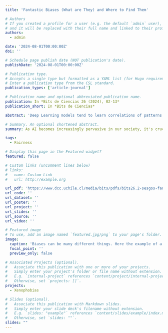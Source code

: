 ```yaml
---
title: 'Fantastic Biases (What are They) and Where to Find Them'

# Authors
# If you created a profile for a user (e.g. the default `admin` user), write the username (folder name) here
# and it will be replaced with their full name and linked to their profile.
authors:
  - admin

date: '2024-08-01T00:00:00Z'
doi: ''

# Schedule page publish date (NOT publication's date).
publishDate: '2024-08-01T00:00:00Z'

# Publication type.
# Accepts a single type but formatted as a YAML list (for Hugo requirements).
# Enter a publication type from the CSL standard.
publication_types: ['article-journal']

# Publication name and optional abbreviated publication name.
publication: In *Bits de Ciencias 26 (2024), 02-13*
publication_short: In *Bits de Ciencias*

abstract: 'Deep Learning models tend to learn correlations of patterns on huge datasets. The bigger these systems are, the more complex are the phenomena they can detect, and the more data they need for this. The use of Artificial Intelligence (AI) is becoming increasingly ubiquitous in our society, and its impact is growing everyday. The promises it holds strongly depend on their fair and universal use, such as access to information or education for all. In a world of inequalities, they can help to reach the most disadvantaged areas. However, such a universal systems must be able to represent society, without benefiting some at the expense of others. We must not reproduce the inequalities observed throughout the world, but educate these IAs to go beyond them. We have seen cases where these systems use gender, race, or even class information in ways that are not appropriate for resolving their tasks. Instead of real causal reasoning, they rely on spurious correlations, which is what we usually call a bias. In this paper, we first attempt to define what is a bias in general terms. It helps us to demystify the concept of bias, to understand why we can find them everywhere and why they are sometimes useful. Second, we focus over the notion of what is generally seen as negative bias, the one we want to avoid in machine learning, before presenting a general zoology containing the most common of these biases. We finally conclude by looking at classical methods to detect them, by means of specially crafted datasets of templates and specific algorithms, and also classical methods to mitigate them.'

# Summary. An optional shortened abstract.
summary: As AI becomes increasingly pervasive in our society, it's crucial that we ensure these systems are fair and unbiased, avoiding the perpetuation of existing inequalities and instead promoting universal access to information and opportunities. In this paper, we break down the concept of bias in machine learning, exploring what it is, why it's a problem, and how to detect and mitigate it using specialized datasets, algorithms, and methods to create more equitable AI systems.

tags:
  - Fairness

# Display this page in the Featured widget?
featured: false

# Custom links (uncomment lines below)
# links:
# - name: Custom Link
#   url: http://example.org

url_pdf: 'https://www.dcc.uchile.cl/media/bits/pdfs/bits26.2-sesgos-fantasticos.pdf'
url_code: ''
url_dataset: ''
url_poster: ''
url_project: ''
url_slides: ''
url_source: ''
url_video: ''

# Featured image
# To use, add an image named `featured.jpg/png` to your page's folder.
image:
  caption: 'Biases can be many different things. Here the example of a cognitive bias.'
  focal_point: ''
  preview_only: false

# Associated Projects (optional).
#   Associate this publication with one or more of your projects.
#   Simply enter your project's folder or file name without extension.
#   E.g. `internal-project` references `content/project/internal-project/index.md`.
#   Otherwise, set `projects: []`.
projects:
  - Xenophobias

# Slides (optional).
#   Associate this publication with Markdown slides.
#   Simply enter your slide deck's filename without extension.
#   E.g. `slides: "example"` references `content/slides/example/index.md`.
#   Otherwise, set `slides: ""`.
slides: ""
---
```


